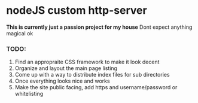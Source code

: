 # nodeJS custom http-server
**This is currently just a passion project for my house**
Dont expect anything magical ok

### TODO: 
1) Find an appropraite CSS framework to make it look decent
2) Organize and layout the main page listing
3) Come up with a way to distribute index files for sub directories
4) Once everything looks nice and works
5) Make the site public facing, add https and username/password or whitelisting
